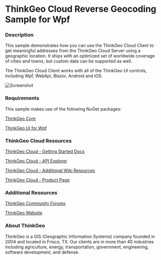 # ThinkGeo Cloud Reverse Geocoding Sample for Wpf

### Description

This sample demonstrates how you can use the ThinkGeo Cloud Client to get meaningful addresses from the ThinkGeo Cloud Server using a geographic location. It ships with an optimized set of worldwide coverage of cities and towns, but  custom data can be supported as well.

The ThinkGeo Cloud Client works with all of the ThinkGeo UI controls, including Wpf, WebApi, Blazor, Android and iOS.

![Screenshot](https://gitlab.com/thinkgeo/public/thinkgeo-cloud-maps/-/raw/master/samples/wpf/ThinkGeoCloudReverseGeocodingSample/Screenshot.gif)

### Requirements
This sample makes use of the following NuGet packages:

[ThinkGeo Core](https://www.nuget.org/packages/ThinkGeo.Core)

[ThinkGeo UI for Wpf](https://www.nuget.org/packages/ThinkGeo.UI.Wpf)

### ThinkGeo Cloud Resources

[ThinkGeo Cloud - Getting Started Docs](https://docs.thinkgeo.com/products/cloud-maps/v12.0/quickstart/)

[ThinkGeo Cloud - API Explorer](https://cloud.thinkgeo.com/help/index.html)

[ThinkGeo Cloud - Additional Wiki Resources](https://wiki.thinkgeo.com/wiki/thinkgeo_cloud)

[ThinkGeo Cloud - Product Page](https://www.thinkgeo.com/cloud-maps)

### Additional Resources

[ThinkGeo Community Forums](http://community.thinkgeo.com/)

[ThinkGeo Website](https://www.thinkgeo.com/)

### About ThinkGeo
ThinkGeo is a GIS (Geographic Information Systems) company founded in 2004 and located in Frisco, TX. Our clients are in more than 40 industries including agriculture, energy, transportation, government, engineering, software development, and defense.